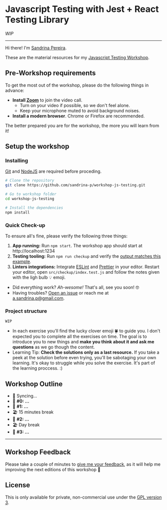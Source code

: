 # Javascript Testing with Jest + React Testing Library

_WIP_

---

Hi there! I'm [Sandrina Pereira](https://www.sandrina-p.net/).

These are the material resources for my [Javascript Testing Workshop](https://www.sandrina-p.net/workshop-js-testing/).

## Pre-Workshop requirements

To get the most out of the workshop, please do the following things in advance:

- **Install [Zoom](https://zoom.us)** to join the video call.
  - Turn on your video if possible, so we don't feel alone.
  - Keep your microphone muted to avoid background noises.
- **Install a modern browser**. Chrome or Firefox are recommended.

The better prepared you are for the workshop, the more you will learn from it!

## Setup the workshop

### Installing

[Git](https://git-scm.com/) and [NodeJS](https://nodejs.org/en/) are required before proceding.

```bash
# Clone the repository
git clone https://github.com/sandrina-p/workshop-js-testing.git

# Go to workshop folder
cd workshop-js-testing

# Install the dependencies
npm install
```

### Quick Check-up

To ensure all's fine, please verify the following three things:

1. **App running:** Run `npm start`. The workshop app should start at http://localhost:1234
2. **Testing tooling:** Run `npm run checkup` and verify the [output matches this example](src/checkup/checkup_output.png?raw=true).
3. **Linters integrations:** Integrate [ESLint](https://eslint.org/docs/user-guide/integrations) and [Prettier](https://prettier.io/docs/en/editors.html) in your editor. Restart your editor, open `src/checkup/index.test.js` and follow the notes given with the ligh bulb 💡 emoji.

- Did everything work? _Ah-wesome!_ That's all, see you soon! 🤓
- Having troubles? [Open an issue](https://github.com/sandrina-p/workshop-js-testing/issues/new) or reach me at a.sandrina.p@gmail.com.

### Project structure

```bash
WIP
```

- In each exercise you'll find the lucky clover emoji 🍀 to guide you. I don't expected you to complete all the exercises on time. The goal is to introduce you to new things and **make you think about it and ask me questions** as we go though the content.
- Learning Tip: **Check the solutions only as a last resource.** If you take a peek at the solution before even trying, you'll be sabotaging your own learning. It's okay to struggle while you solve the exercise. It's part of the learning proccess. :)

## Workshop Outline

- 📡 Syncing...
- 🧠 **#0: ...**
- 🎯 **#1: ...**
- 🏖 15 minutes break
- 🎯 **#2: ...**
- 🏖 Day break
- 🎯 **#3: ...**

---

## Workshop Feedback

Please take a couple of minutes to [give me your feedback](TODO-LINK), as it will help me improving the next editions of this workshop 🤗

## License

This is only available for private, non-commercial use under the [GPL version 3](http://www.gnu.org/licenses/gpl-3.0-standalone.html).
